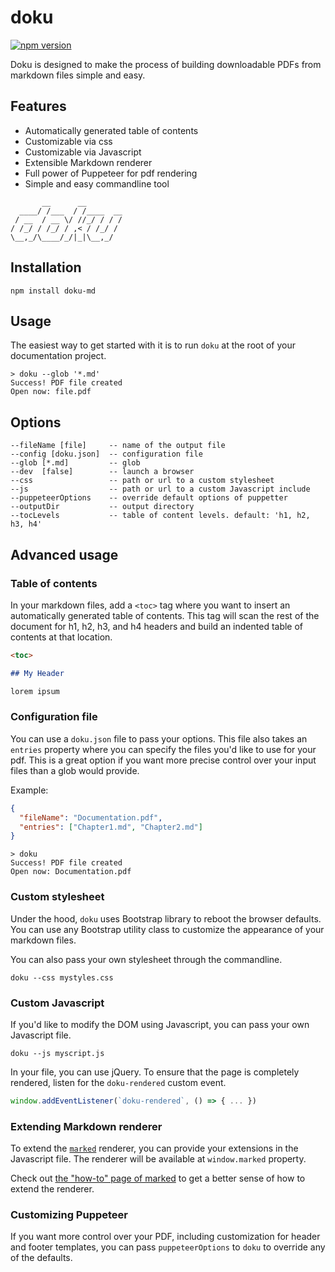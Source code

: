 # doku

[![npm version](https://badge.fury.io/js/doku-md.svg)](https://badge.fury.io/js/doku-md)

Doku is designed to make the process of building downloadable PDFs from markdown files simple and easy.

## Features

- Automatically generated table of contents
- Customizable via css
- Customizable via Javascript
- Extensible Markdown renderer
- Full power of Puppeteer for pdf rendering
- Simple and easy commandline tool

```
       __      __
  ____/ /___  / /____  __
 / __  / __ \/ //_/ / / /
/ /_/ / /_/ / ,< / /_/ /
\__,_/\____/_/|_|\__,_/

```

## Installation

```
npm install doku-md
```

## Usage

The easiest way to get started with it is to run `doku` at the root of your documentation project.

```
> doku --glob '*.md'
Success! PDF file created
Open now: file.pdf
```

## Options

```
--fileName [file]     -- name of the output file
--config [doku.json]  -- configuration file
--glob [*.md]         -- glob
--dev  [false]        -- launch a browser
--css                 -- path or url to a custom stylesheet
--js                  -- path or url to a custom Javascript include
--puppeteerOptions    -- override default options of puppetter
--outputDir           -- output directory
--tocLevels           -- table of content levels. default: 'h1, h2, h3, h4'
```

## Advanced usage

### Table of contents

In your markdown files, add a `<toc>` tag where you want to insert an automatically generated table of contents. This tag will scan the rest of the document for h1, h2, h3, and h4 headers and build an indented table of contents at that location.

```md
<toc>

## My Header

lorem ipsum
```

### Configuration file

You can use a `doku.json` file to pass your options. This file also takes an `entries` property where you can specify the files you'd like to use for your pdf. This is a great option if you want more precise control over your input files than a glob would provide.

Example:

```json
{
  "fileName": "Documentation.pdf",
  "entries": ["Chapter1.md", "Chapter2.md"]
}
```

```
> doku
Success! PDF file created
Open now: Documentation.pdf
```

### Custom stylesheet

Under the hood, `doku` uses Bootstrap library to reboot the browser defaults. You can use any Bootstrap utility class to customize the appearance of your markdown files.

You can also pass your own stylesheet through the commandline.

```
doku --css mystyles.css
```

### Custom Javascript

If you'd like to modify the DOM using Javascript, you can pass your own Javascript file.

```
doku --js myscript.js
```

In your file, you can use jQuery. To ensure that the page is completely rendered, listen for the `doku-rendered` custom event.

```js
window.addEventListener(`doku-rendered`, () => { ... })
```

### Extending Markdown renderer

To extend the [`marked`](https://github.com/markedjs/marked) renderer, you can provide your extensions in the Javascript file. The renderer will be available at `window.marked` property.

Check out [the "how-to" page of marked](https://marked.js.org/using_pro) to get a better sense of how to extend the renderer.

### Customizing Puppeteer

If you want more control over your PDF, including customization for header and footer templates, you can pass `puppeteerOptions` to `doku` to override any of the defaults.
